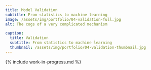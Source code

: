 ```yaml
---
title: Model Validation
subtitle: From statistics to machine learning
image: /assets/img/portfolio/04-validation-full.jpg
alt: The cogs of a very complicated mechanism

caption:
  title: Validation
  subtitle: From statistics to machine learning
  thumbnail: /assets/img/portfolio/04-validation-thumbnail.jpg
---
```



{% include work-in-progress.md %}


